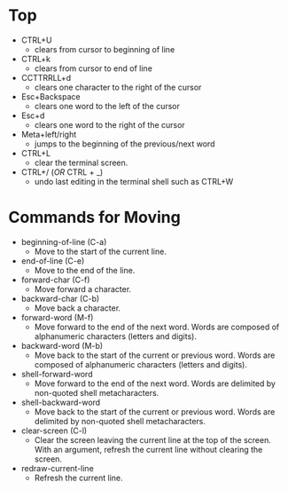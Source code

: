 # Top

* CTRL+U
  * clears from cursor to beginning of line
* CTRL+k
  * clears from cursor to end of line
* CCTTRRLL+d
  * clears one character to the right of the cursor
* Esc+Backspace
  * clears one word to the left of the cursor
* Esc+d
  * clears one word to the right of the cursor
* Meta+left/right
  * jumps to the beginning of the previous/next word
* CTRL+L
  * clear the terminal screen.
* CTRL+/ (*OR* CTRL + _)
  * undo last editing in the terminal shell such as CTRL+W

# Commands for Moving

* beginning-of-line (C-a)
  * Move to the start of the current line.
* end-of-line (C-e)
  * Move to the end of the line.
* forward-char (C-f)
  * Move forward a character.
* backward-char (C-b)
  * Move back a character.
* forward-word (M-f)
  * Move forward to the end of the next word.  Words are composed of alphanumeric characters (letters and digits).
* backward-word (M-b)
  * Move back to the start of the current or previous word.  Words are composed of alphanumeric characters (letters and digits).
* shell-forward-word
  * Move forward to the end of the next word.  Words are delimited by non-quoted shell metacharacters.
* shell-backward-word
  * Move back to the start of the current or previous word.  Words are delimited by non-quoted shell metacharacters.
* clear-screen (C-l)
  * Clear the screen leaving the current line at the top of the screen.  With an argument, refresh the current line without clearing the screen.
* redraw-current-line
  * Refresh the current line.
